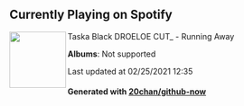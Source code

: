 ## Currently Playing on Spotify

[<img align="left" width="100" src="https://i.scdn.co/image/ab67616d0000b273e28717787a83534969474b63">](https://open.spotify.com/album/1BwzFuVv6yiqRrLuzfNoCb)

Taska Black DROELOE CUT_ - Running Away

**Albums**: Not supported

Last updated at 02/25/2021 12:35

#### Generated with [20chan/github-now](https://github.com/20chan/github-now)


<!--
**20chan/20chan** is a ✨ _special_ ✨ repository because its `README.md` (this file) appears on your GitHub profile.

Here are some ideas to get you started:

- 🔭 I’m currently working on ...
- 🌱 I’m currently learning ...
- 👯 I’m looking to collaborate on ...
- 🤔 I’m looking for help with ...
- 💬 Ask me about ...
- 📫 How to reach me: ...
- 😄 Pronouns: ...
- ⚡ Fun fact: ...
-->
